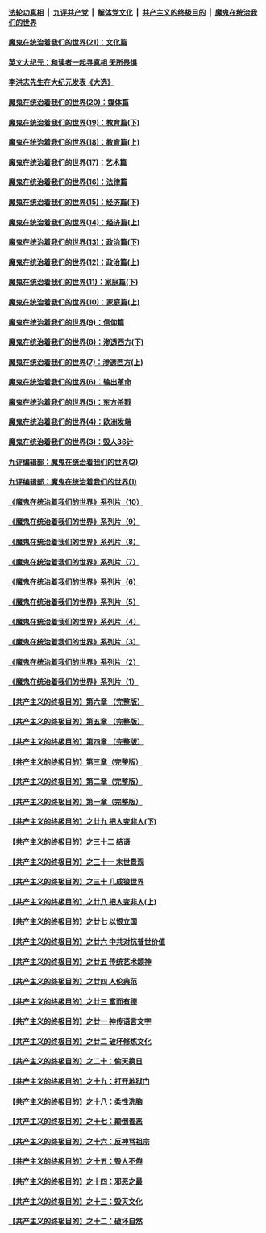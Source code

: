 

####  [法轮功真相](../../../../basic/blob/master/README.md?t=01250831) &nbsp;|&nbsp; [九评共产党](../../../../9ping.md/blob/master/README.md?t=01250831) &nbsp;|&nbsp; [解体党文化](../../../../jtdwh.md/blob/master/README.md?t=01250831)  &nbsp;|&nbsp; [共产主义的终极目的](../../../../gczydzjmd.md/blob/master/README.md?t=01250831) &nbsp;|&nbsp; [魔鬼在统治我们的世界](../../../../mgztzwmdsj.md/blob/master/README.md?t=01250831) 

#### [魔鬼在统治着我们的世界(21)：文化篇](../pages/nsc422/n10597706.md?t=01250831) 

#### [英文大纪元：和读者一起寻真相 无所畏惧](../pages/nsc422/n12542027.md?t=01250831) 

#### [李洪志先生在大纪元发表《大选》](../pages/nsc422/n12534746.md?t=01250831) 

#### [魔鬼在统治着我们的世界(20)：媒体篇](../pages/nsc422/n10586579.md?t=01250831) 

#### [魔鬼在统治着我们的世界(19)：教育篇(下)](../pages/nsc422/n10564808.md?t=01250831) 

#### [魔鬼在统治着我们的世界(18)：教育篇(上)](../pages/nsc422/n10526970.md?t=01250831) 

#### [魔鬼在统治着我们的世界(17)：艺术篇](../pages/nsc422/n10499093.md?t=01250831) 

#### [魔鬼在统治着我们的世界(16)：法律篇](../pages/nsc422/n10485969.md?t=01250831) 

#### [魔鬼在统治着我们的世界(15)：经济篇(下)](../pages/nsc422/n10469975.md?t=01250831) 

#### [魔鬼在统治着我们的世界(14)：经济篇(上)](../pages/nsc422/n10457370.md?t=01250831) 

#### [魔鬼在统治着我们的世界(13)：政治篇(下)](../pages/nsc422/n10448270.md?t=01250831) 

#### [魔鬼在统治着我们的世界(12)：政治篇(上)](../pages/nsc422/n10444576.md?t=01250831) 

#### [魔鬼在统治着我们的世界(11)：家庭篇(下)](../pages/nsc422/n10440961.md?t=01250831) 

#### [魔鬼在统治着我们的世界(10)：家庭篇(上)](../pages/nsc422/n10435448.md?t=01250831) 

#### [魔鬼在统治着我们的世界(9)：信仰篇](../pages/nsc422/n10432159.md?t=01250831) 

#### [魔鬼在统治着我们的世界(8)：渗透西方(下)](../pages/nsc422/n10429603.md?t=01250831) 

#### [魔鬼在统治着我们的世界(7)：渗透西方(上)](../pages/nsc422/n10426013.md?t=01250831) 

#### [魔鬼在统治着我们的世界(6)：输出革命](../pages/nsc422/n10421536.md?t=01250831) 

#### [魔鬼在统治着我们的世界(5)：东方杀戮](../pages/nsc422/n10417707.md?t=01250831) 

#### [魔鬼在统治着我们的世界(4)：欧洲发端](../pages/nsc422/n10414890.md?t=01250831) 

#### [魔鬼在统治着我们的世界(3)：毁人36计](../pages/nsc422/n10411583.md?t=01250831) 

#### [九评编辑部：魔鬼在统治着我们的世界(2)](../pages/nsc422/n10410036.md?t=01250831) 

#### [九评编辑部：魔鬼在统治着我们的世界(1)](../pages/nsc422/n10406825.md?t=01250831) 

#### [《魔鬼在统治着我们的世界》系列片（10）](../pages/nsc422/n12292670.md?t=01250831) 

#### [《魔鬼在统治着我们的世界》系列片（9）](../pages/nsc422/n12290859.md?t=01250831) 

#### [《魔鬼在统治着我们的世界》系列片（8）](../pages/nsc422/n12287445.md?t=01250831) 

#### [《魔鬼在统治着我们的世界》系列片（7）](../pages/nsc422/n12283425.md?t=01250831) 

#### [《魔鬼在统治着我们的世界》系列片（6）](../pages/nsc422/n12282314.md?t=01250831) 

#### [《魔鬼在统治着我们的世界》系列片（5）](../pages/nsc422/n12281419.md?t=01250831) 

#### [《魔鬼在统治着我们的世界》系列片（4）](../pages/nsc422/n12274024.md?t=01250831) 

#### [《魔鬼在统治着我们的世界》系列片（3）](../pages/nsc422/n12271322.md?t=01250831) 

#### [《魔鬼在统治着我们的世界》系列片（2）](../pages/nsc422/n12269049.md?t=01250831) 

#### [《魔鬼在统治着我们的世界》系列片（1）](../pages/nsc422/n12267575.md?t=01250831) 

#### [【共产主义的终极目的】第六章 （完整版）](../pages/nsc422/n11428913.md?t=01250831) 

#### [【共产主义的终极目的】第五章 （完整版）](../pages/nsc422/n11428912.md?t=01250831) 

#### [【共产主义的终极目的】第四章 （完整版）](../pages/nsc422/n11428907.md?t=01250831) 

#### [【共产主义的终极目的】第三章（完整版）](../pages/nsc422/n11428848.md?t=01250831) 

#### [【共产主义的终极目的】第二章（完整版）](../pages/nsc422/n11428831.md?t=01250831) 

#### [【共产主义的终极目的】第一章（完整版）](../pages/nsc422/n11417651.md?t=01250831) 

#### [【共产主义的终极目的】之廿九 把人变非人(下)](../pages/nsc422/n11344140.md?t=01250831) 

#### [【共产主义的终极目的】之三十二 结语](../pages/nsc422/n11360535.md?t=01250831) 

#### [【共产主义的终极目的】之三十一 末世景观](../pages/nsc422/n11351129.md?t=01250831) 

#### [【共产主义的终极目的】之三十 几成狼世界](../pages/nsc422/n11348280.md?t=01250831) 

#### [【共产主义的终极目的】之廿八 把人变非人(上)](../pages/nsc422/n11340492.md?t=01250831) 

#### [【共产主义的终极目的】之廿七 以恨立国](../pages/nsc422/n11336944.md?t=01250831) 

#### [【共产主义的终极目的】之廿六 中共对抗普世价值](../pages/nsc422/n11324785.md?t=01250831) 

#### [【共产主义的终极目的】之廿五 传统艺术颂神](../pages/nsc422/n11296396.md?t=01250831) 

#### [【共产主义的终极目的】之廿四 人伦典范](../pages/nsc422/n11296397.md?t=01250831) 

#### [【共产主义的终极目的】之廿三 富而有德](../pages/nsc422/n11283598.md?t=01250831) 

#### [【共产主义的终极目的】之廿一 神传语言文字](../pages/nsc422/n11263265.md?t=01250831) 

#### [【共产主义的终极目的】之廿二 破坏修炼文化](../pages/nsc422/n11245728.md?t=01250831) 

#### [【共产主义的终极目的】之二十：偷天换日](../pages/nsc422/n11238846.md?t=01250831) 

#### [【共产主义的终极目的】之十九：打开地狱门](../pages/nsc422/n11206376.md?t=01250831) 

#### [【共产主义的终极目的】之十八：柔性洗脑](../pages/nsc422/n11199994.md?t=01250831) 

#### [【共产主义的终极目的】之十七：颠倒善恶](../pages/nsc422/n11179782.md?t=01250831) 

#### [【共产主义的终极目的】之十六：反神骂祖宗](../pages/nsc422/n11166798.md?t=01250831) 

#### [【共产主义的终极目的】之十五：毁人不倦](../pages/nsc422/n11166792.md?t=01250831) 

#### [【共产主义的终极目的】之十四：邪恶之最](../pages/nsc422/n11150249.md?t=01250831) 

#### [【共产主义的终极目的】之十三：毁灭文化](../pages/nsc422/n11135227.md?t=01250831) 

#### [【共产主义的终极目的】之十二：破坏自然](../pages/nsc422/n11135214.md?t=01250831) 

